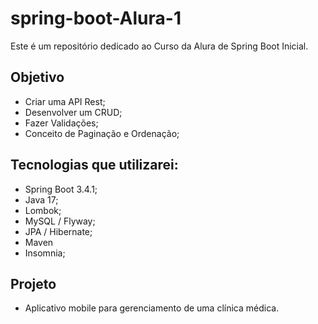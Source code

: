 # spring-boot-Alura-1
Este é um repositório dedicado ao Curso da Alura de Spring Boot Inicial.

## Objetivo
- Criar uma API Rest;
- Desenvolver um CRUD;
- Fazer Validações;
- Conceito de Paginação e Ordenação;

## Tecnologias que utilizarei:
- Spring Boot 3.4.1;
- Java 17;
- Lombok;
- MySQL / Flyway;
- JPA / Hibernate;
- Maven
- Insomnia;

## Projeto
- Aplicativo mobile para gerenciamento de uma clínica médica.
